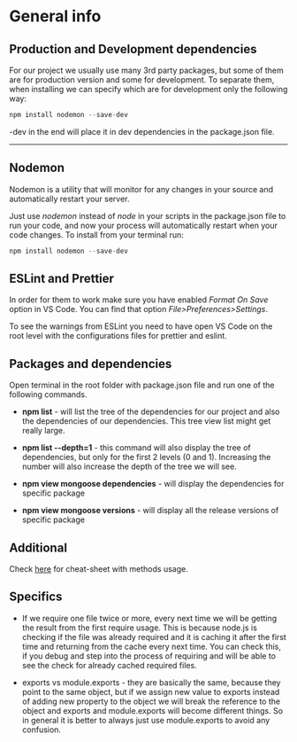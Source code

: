 # General info

## Production and Development dependencies

For our project we usually use many 3rd party packages, but some of them are for production version and some for development.
To separate them, when installing we can specify which are for development only the following way:

```javascript
npm install nodemon --save-dev
```

-dev in the end will place it in dev dependencies in the package.json file.

---

## Nodemon

Nodemon is a utility that will monitor for any changes in your source and automatically restart your server.

Just use _nodemon_ instead of _node_ in your scripts in the package.json file to run your code, and now your process will automatically restart when your code changes. To install from your terminal run:

```javascript
npm install nodemon --save-dev
```

## ESLint and Prettier

In order for them to work make sure you have enabled _Format On Save_ option in VS Code. You can find that option _File>Preferences>Settings_.

To see the warnings from ESLint you need to have open VS Code on the root level with the configurations files for prettier and eslint.

## Packages and dependencies

Open terminal in the root folder with package.json file and run one of the following commands.

- **npm list** - will list the tree of the dependencies for our project and also the dependencies of our dependencies. This tree view list might get really large.

- **npm list --depth=1** - this command will also display the tree of dependencies, but only for the first 2 levels (0 and 1). Increasing the number will also increase the depth of the tree we will see.

- **npm view mongoose dependencies** - will display the dependencies for specific package

- **npm view mongoose versions** - will display all the release versions of specific package

## Additional

Check [here](https://github.com/LeCoupa/awesome-cheatsheets) for cheat-sheet with methods usage.

## Specifics

- If we require one file twice or more, every next time we will be getting the result from the first require usage. This is because node.js is checking if the file was already required and it is caching it after the first time and returning from the cache every next time. You can check this, if you debug and step into the process of requiring and will be able to see the check for already cached required files.

- exports vs module.exports - they are basically the same, because they point to the same object, but if we assign new value to exports instead of adding new property to the object we will break the reference to the object and exports and module.exports will become different things. So in general it is better to always just use module.exports to avoid any confusion.
